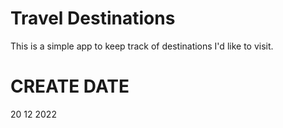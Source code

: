 # Travel Destinations

This is a simple app to keep track of destinations I'd like to visit.

# CREATE DATE

20 12 2022